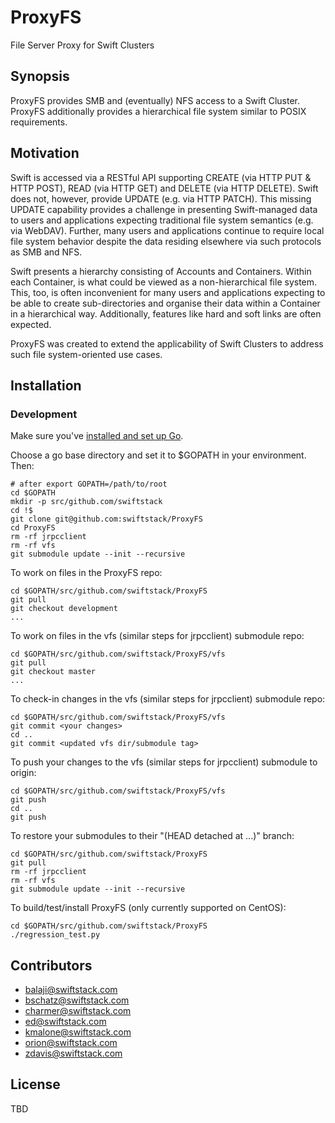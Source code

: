 # ProxyFS
File Server Proxy for Swift Clusters

## Synopsis

ProxyFS provides SMB and (eventually) NFS access to a Swift Cluster. ProxyFS additionally provides a hierarchical file system similar to POSIX requirements.

## Motivation

Swift is accessed via a RESTful API supporting CREATE (via HTTP PUT & HTTP POST), READ (via HTTP GET) and DELETE (via HTTP DELETE). Swift does not, however, provide UPDATE (e.g. via HTTP PATCH). This missing UPDATE capability provides a challenge in presenting Swift-managed data to users and applications expecting traditional file system semantics (e.g. via WebDAV). Further, many users and applications continue to require local file system behavior despite the data residing elsewhere via such protocols as SMB and NFS.

Swift presents a hierarchy consisting of Accounts and Containers. Within each Container, is what could be viewed as a non-hierarchical file system. This, too, is often inconvenient for many users and applications expecting to be able to create sub-directories and organise their data within a Container in a hierarchical way. Additionally, features like hard and soft links are often expected.

ProxyFS was created to extend the applicability of Swift Clusters to address such file system-oriented use cases.

## Installation

### Development

Make sure you've [installed and set up Go](https://golang.org/doc/install#install).

Choose a go base directory and set it to $GOPATH in your environment. Then:

    # after export GOPATH=/path/to/root
    cd $GOPATH
    mkdir -p src/github.com/swiftstack
    cd !$
    git clone git@github.com:swiftstack/ProxyFS
    cd ProxyFS
    rm -rf jrpcclient
    rm -rf vfs
    git submodule update --init --recursive

To work on files in the ProxyFS repo:

    cd $GOPATH/src/github.com/swiftstack/ProxyFS
    git pull
    git checkout development
    ...

To work on files in the vfs (similar steps for jrpcclient) submodule repo:

    cd $GOPATH/src/github.com/swiftstack/ProxyFS/vfs
    git pull
    git checkout master
    ...

To check-in changes in the vfs (similar steps for jrpcclient) submodule repo:

    cd $GOPATH/src/github.com/swiftstack/ProxyFS/vfs
    git commit <your changes>
    cd ..
    git commit <updated vfs dir/submodule tag>

To push your changes to the vfs (similar steps for jrpcclient) submodule to origin:

    cd $GOPATH/src/github.com/swiftstack/ProxyFS/vfs
    git push
    cd ..
    git push

To restore your submodules to their "(HEAD detached at ...)" branch:

    cd $GOPATH/src/github.com/swiftstack/ProxyFS
    git pull
    rm -rf jrpcclient
    rm -rf vfs
    git submodule update --init --recursive

To build/test/install ProxyFS (only currently supported on CentOS):

    cd $GOPATH/src/github.com/swiftstack/ProxyFS
    ./regression_test.py

## Contributors

 * balaji@swiftstack.com
 * bschatz@swiftstack.com
 * charmer@swiftstack.com
 * ed@swiftstack.com
 * kmalone@swiftstack.com
 * orion@swiftstack.com
 * zdavis@swiftstack.com

## License

TBD
